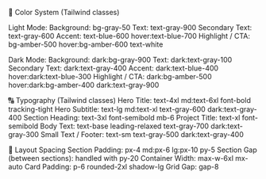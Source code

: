 🎨 Color System (Tailwind classes)

Light Mode:
Background: bg-gray-50
Text: text-gray-900
Secondary Text: text-gray-600
Accent: text-blue-600 hover:text-blue-700
Highlight / CTA: bg-amber-500 hover:bg-amber-600 text-white

Dark Mode:
Background: dark:bg-gray-900
Text: dark:text-gray-100
Secondary Text: dark:text-gray-400
Accent: dark:text-blue-400 hover:dark:text-blue-300
Highlight / CTA: dark:bg-amber-500 hover:dark:bg-amber-400 dark:text-gray-900

🔠 Typography (Tailwind classes)
Hero Title: text-4xl md:text-6xl font-bold tracking-tight
Hero Subtitle: text-lg md:text-xl text-gray-600 dark:text-gray-400
Section Heading: text-3xl font-semibold mb-6
Project Title: text-xl font-semibold
Body Text: text-base leading-relaxed text-gray-700 dark:text-gray-300
Small Text / Footer: text-sm text-gray-500 dark:text-gray-400

📐 Layout Spacing
Section Padding: px-4 md:px-6 lg:px-10 py-5
Section Gap (between sections): handled with py-20
Container Width: max-w-6xl mx-auto
Card Padding: p-6 rounded-2xl shadow-lg
Grid Gap: gap-8